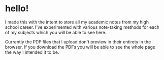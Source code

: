 # hello!
I made this with the intent to store all my academic notes from my high school 
career. I've experimented with various note-taking methods for each of my 
subjects which you will be able to see here.

Currently the PDF files that I upload don't preview in their entirety in the
browser. If you download the PDFs you will be able to see the whole page the way
I intended it to be.
